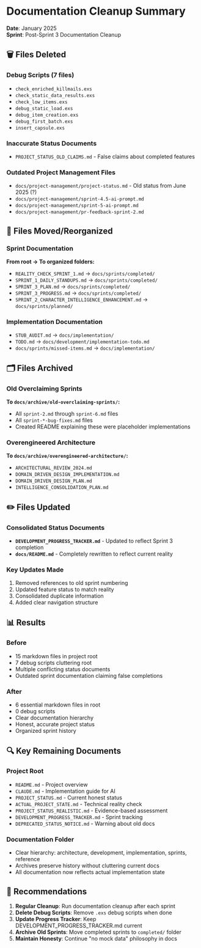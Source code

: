 # Documentation Cleanup Summary

**Date**: January 2025  
**Sprint**: Post-Sprint 3 Documentation Cleanup

## 🗑️ Files Deleted

### Debug Scripts (7 files)
- `check_enriched_killmails.exs`
- `check_static_data_results.exs`
- `check_low_items.exs`
- `debug_static_load.exs`
- `debug_item_creation.exs`
- `debug_first_batch.exs`
- `insert_capsule.exs`

### Inaccurate Status Documents
- `PROJECT_STATUS_OLD_CLAIMS.md` - False claims about completed features

### Outdated Project Management Files
- `docs/project-management/project-status.md` - Old status from June 2025 (?)
- `docs/project-management/sprint-4.5-ai-prompt.md`
- `docs/project-management/sprint-5-ai-prompt.md`
- `docs/project-management/pr-feedback-sprint-2.md`

## 📁 Files Moved/Reorganized

### Sprint Documentation
**From root → To organized folders:**
- `REALITY_CHECK_SPRINT_1.md` → `docs/sprints/completed/`
- `SPRINT_1_DAILY_STANDUPS.md` → `docs/sprints/completed/`
- `SPRINT_3_PLAN.md` → `docs/sprints/completed/`
- `SPRINT_3_PROGRESS.md` → `docs/sprints/completed/`
- `SPRINT_2_CHARACTER_INTELLIGENCE_ENHANCEMENT.md` → `docs/sprints/planned/`

### Implementation Documentation
- `STUB_AUDIT.md` → `docs/implementation/`
- `TODO.md` → `docs/development/implementation-todo.md`
- `docs/sprints/missed-items.md` → `docs/implementation/`

## 🗂️ Files Archived

### Old Overclaiming Sprints
**To `docs/archive/old-overclaiming-sprints/`:**
- All `sprint-2.md` through `sprint-6.md` files
- All `sprint-*-bug-fixes.md` files
- Created README explaining these were placeholder implementations

### Overengineered Architecture
**To `docs/archive/overengineered-architecture/`:**
- `ARCHITECTURAL_REVIEW_2024.md`
- `DOMAIN_DRIVEN_DESIGN_IMPLEMENTATION.md`
- `DOMAIN_DRIVEN_DESIGN_PLAN.md`
- `INTELLIGENCE_CONSOLIDATION_PLAN.md`

## ✏️ Files Updated

### Consolidated Status Documents
- **`DEVELOPMENT_PROGRESS_TRACKER.md`** - Updated to reflect Sprint 3 completion
- **`docs/README.md`** - Completely rewritten to reflect current reality

### Key Updates Made
1. Removed references to old sprint numbering
2. Updated feature status to match reality
3. Consolidated duplicate information
4. Added clear navigation structure

## 📊 Results

### Before
- 15 markdown files in project root
- 7 debug scripts cluttering root
- Multiple conflicting status documents
- Outdated sprint documentation claiming false completions

### After
- 6 essential markdown files in root
- 0 debug scripts
- Clear documentation hierarchy
- Honest, accurate project status
- Organized sprint history

## 🔍 Key Remaining Documents

### Project Root
- `README.md` - Project overview
- `CLAUDE.md` - Implementation guide for AI
- `PROJECT_STATUS.md` - Current honest status
- `ACTUAL_PROJECT_STATE.md` - Technical reality check
- `PROJECT_STATUS_REALISTIC.md` - Evidence-based assessment
- `DEVELOPMENT_PROGRESS_TRACKER.md` - Sprint tracking
- `DEPRECATED_STATUS_NOTICE.md` - Warning about old docs

### Documentation Folder
- Clear hierarchy: architecture, development, implementation, sprints, reference
- Archives preserve history without cluttering current docs
- All documentation now reflects actual implementation state

## 📝 Recommendations

1. **Regular Cleanup**: Run documentation cleanup after each sprint
2. **Delete Debug Scripts**: Remove `.exs` debug scripts when done
3. **Update Progress Tracker**: Keep DEVELOPMENT_PROGRESS_TRACKER.md current
4. **Archive Old Sprints**: Move completed sprints to `completed/` folder
5. **Maintain Honesty**: Continue "no mock data" philosophy in docs